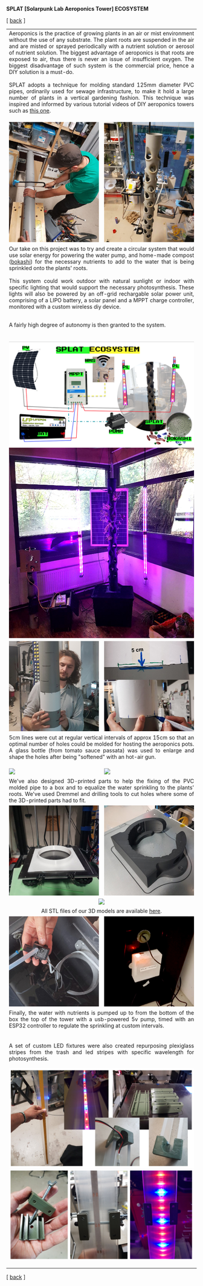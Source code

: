 **SPLAT [Solarpunk Lab Aeroponics Tower]  ECOSYSTEM**


<!-------  BACK   --------->
<p align="left" >[ <a href="../README.md#readme-top"> back</a> ]</p>


<table width = 90%>
<tr>
<td align = "justify" width = 90% colspan=2>
Aeroponics is the practice of growing plants in an air or mist environment without the use of any substrate. The plant roots are suspended in the air and are misted or sprayed periodically with a nutrient solution or aerosol of nutrient solution. The biggest advantage of aeroponics is that roots are exposed to air, thus there is never an issue of insufficient oxygen. The biggest disadvantage of such system is the commercial price, hence a DIY solution is a must-do.
<br><br>
SPLAT adopts a technique for molding standard 125mm diameter PVC pipes, ordinarily used for sewage infrastructure, to make it hold a large number of plants in a vertical gardening fashion. This technique was inspired and informed by various tutorial videos of DIY aeroponics towers such as <a href="https://www.youtube.com/watch?v=arNVaP5XNEg" target="new">this one</a>.
<br><br>

<tr>
<tr>
<td align = "justify" width = 50%>
<img src="splat-sawing.jpg"  width=100%>
<td align = "justify" width =50%> 
<img src="splat-grey.jpg"  width=100%>
<br>
</tr>

<tr>
<td align = "justify" colspan=2>
Our take on this project was to try and create a circular system that would use solar energy for powering the water pump, and home-made compost (<a href="../BOKASHI/bokashi.md" target="new">bokashi</a>) for the necessary nutrients to add to the water that is being sprinkled onto the plants' roots.
<br><br>
This system could work outdoor with natural sunlight or indoor with specific lighting that would support the necessary photosynthesis. These lights will also be powered by an off-grid rechargable solar power unit, comprising of a LIPO battery, a solar panel and a MPPT charge controller, monitored with a custom wireless diy device. 
<br><br>

A fairly high degree of autonomy is then granted to the system.
<br><br>
</tr>

<tr>
<td align = "justify" width = 90% colspan=2>
<img src="SPLAT-ECOSYSTEM.png" width=100%>
<img src="splat-wu-ecosystem.jpg" width=100%>
</tr>



<tr>
<td align = "justify" width = 50%>
<img src="splat-spacer-1.jpg"  width=100%>
<td align = "justify" width =50%> 
<img src="splat-spacer-2.jpg"  width=100%><br>
</tr>

<tr>
<td align = "justify" width = 90% colspan=2>
5cm lines were cut at regular vertical intervals of approx 15cm so that an optimal number of holes could be molded for hosting the aeroponics pots.
A glass bottle (from tomato sauce passata) was used to enlarge and shape the holes after being "softened" with an hot-air gun.<br><br>
</tr>

<tr>
<td align = "justify" width = 50%>
<img src="splat-anim-2.gif"  width=100%>
<td align = "justify" width =50%> 
<img src="splat-anim-1.gif"  width=100%>
<br>
</tr>



<tr>
<td align = "justify" width = 90% colspan=2>
We've also designed 3D-printed parts to help the fixing of the PVC molded pipe to a box and to equalize the water sprinkling to the plants' roots. 
We've used Dremmel and drilling tools to cut holes where some of the 3D-printed parts had to fit.<br>
</tr>

<tr>
<td align = "justify" width = 50%>
<img src="splat-3d-01.jpg"  width=100%>
<td align = "justify" width =50%> 
<img src="splat-3d-03.jpg"  width=100%><br>
</tr>

<tr>
<td align = "center" colspan=2> 
<img src="splat-sprinkler-3D-anim.gif" width=100% >
</tr>

<tr>
<td align = "center" colspan=2> 
All STL files of our 3D models are available <a href="../3D/SPLAT-AEROPONIC-TOWER">here</a>. 
</tr>

<tr>
<td align = "justify" width = 50%>
<img src="splat-pump.jpg"  width=100%>
<td align = "justify" width =50%> 
<img src="splat-pumpcontrol.jpg"  width=100%><br>
</tr>

<tr>
<td align = "justify" colspan=2> 
Finally, the water with nutrients is pumped up to from the bottom of the box the top of the tower with a usb-powered 5v pump, timed with an ESP32 controller to regulate the sprinkling at custom intervals. <br><br>
</tr>

<tr>

<td align = "justify" colspan=2>

A set of custom LED fixtures were also created repurposing plexiglass stripes from the trash and led stripes with specific wavelength for photosynthesis.
<br><br>
<img src="splat-phytolights-02.png"  width=100%>
<br>
<img src="splat-phytolights-01.png"  width=100%>


</tr>

</table>
 
 <!-------  BACK   --------->
<p align="left" >[ <a href="../README.md#readme-top"> back</a> ]</p>